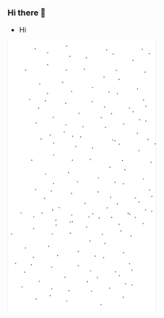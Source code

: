 ### Hi there 👋

- Hi 
<img src="https://github.com/chelyabinsk/chelyabinsk/blob/master/snow.gif" alt="Snow" style="float:bottom" style="width:100%">
<!--<img src="https://github.com/chelyabinsk/chelyabinsk/blob/master/snow.gif" alt="Forest" style="width:100%">
<img src="https://github.com/chelyabinsk/chelyabinsk/blob/master/snow.gif" alt="Mountains" style="width:100%">
<img src='https://github.com/chelyabinsk/chelyabinsk/blob/master/snow.gif'> </img>
-->
<!--
**chelyabinsk/chelyabinsk** is a ✨ _special_ ✨ repository because its `README.md` (this file) appears on your GitHub profile.

Here are some ideas to get you started:

- 🔭 I’m currently working on ...
- 🌱 I’m currently learning ...
- 👯 I’m looking to collaborate on ...
- 🤔 I’m looking for help with ...
- 💬 Ask me about ...
- 📫 How to reach me: ...
- 😄 Pronouns: ...
- ⚡ Fun fact: ...
-->
